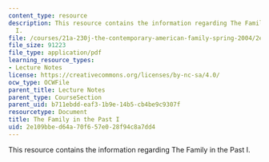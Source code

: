 ```yaml
---
content_type: resource
description: This resource contains the information regarding The Family in the Past
  I.
file: /courses/21a-230j-the-contemporary-american-family-spring-2004/2e109bbed64a70f657e028f94c8a7dd4_MIT21A_230JS04_familythepas.pdf
file_size: 91223
file_type: application/pdf
learning_resource_types:
- Lecture Notes
license: https://creativecommons.org/licenses/by-nc-sa/4.0/
ocw_type: OCWFile
parent_title: Lecture Notes
parent_type: CourseSection
parent_uid: b711ebdd-eaf3-1b9e-14b5-cb4be9c9307f
resourcetype: Document
title: The Family in the Past I
uid: 2e109bbe-d64a-70f6-57e0-28f94c8a7dd4
---
```

This resource contains the information regarding The Family in the Past I.